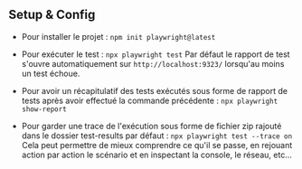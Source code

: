 

## Setup & Config

- Pour installer le projet :
`npm init playwright@latest`

- Pour exécuter le test : 
`npx playwright test`
Par défaut le rapport de test s'ouvre automatiquement sur `http://localhost:9323/` lorsqu'au moins un test échoue.

- Pour avoir un récapitulatif des tests exécutés sous forme de rapport de tests après avoir effectué la commande précédente :
`npx playwright show-report`

- Pour garder une trace de l'exécution sous forme de fichier zip rajouté dans le dossier test-results par défaut : 
`npx playwright test --trace on`
Cela peut permettre de mieux comprendre ce qu'il se passe, en rejouant action par action le scénario et en inspectant la console, le réseau, etc...

